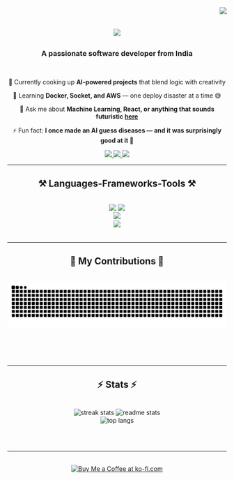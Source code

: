 <img align="right" src="https://visitor-badge.laobi.icu/badge?page_id=ved0104.ved0104" />

<h1 align="center">
    <img src="https://readme-typing-svg.herokuapp.com/?font=Righteous&size=35&center=true&vCenter=true&width=500&height=70&duration=4000&lines=Hi+There!+👋;+I'm+Vedang+Dubey!;" />
</h1>

<h3 align="center">A passionate software developer from India</h3>

<br/>
<div align="center">

🚀 Currently cooking up **AI-powered projects** that blend logic with creativity  

🌱 Learning **Docker, Socket, and AWS** — one deploy disaster at a time 😅  

💬 Ask me about **Machine Learning, React, or anything that sounds futuristic [here](https://github.com/ved0104/ved0104/issues)**  

⚡ Fun fact: **I once made an AI guess diseases — and it was surprisingly good at it 👀**

</div>
 
<div align="center"> 
  <a href="mailto:dubeyved04@gmail.com">
    <img src="https://img.shields.io/badge/Gmail-333333?style=for-the-badge&logo=gmail&logoColor=red" />
  </a>
  <a href="https://linkedin.com/in/vedang-dubey-ai" target="_blank">
    <img src="https://img.shields.io/badge/LinkedIn-0077B5?style=for-the-badge&logo=linkedin&logoColor=white" target="_blank" />
  </a>
  <a href="https://ved0104.github.io" target="_blank">
  <img src="https://img.shields.io/badge/Portfolio-FF5722?style=for-the-badge&logo=google-chrome&logoColor=white" />
</a>
</div>

 <hr/>
 
<h2 align="center">⚒️ Languages-Frameworks-Tools ⚒️</h2>
<br/>
<div align="center">
    <img src="https://skillicons.dev/icons?i=anaconda,py,react,bootstrap,html,css,vscode,github,figma,tailwind,git,r,arduino,angular,tensorflow" />
    <img src="https://skillicons.dev/icons?i=nodejs,python,javascript,typescript,express,firebase,mongodb,c,cpp,java,nextjs,mysql,flask,aws" /><br>
    <img src="https://skillicons.dev/icons?i=babel,bash,bootstrap,cloudflare,debian,discord,django,docker,eclipse,express,fastapi,firebase,vscode,ubuntu" /><br>
    <img src="https://skillicons.dev/icons?i=gcp,github,idea,js,kali,latex,linux,nextjs,npm,obsidian,opencv,postman,redux,regex,threejs" /><br>
</div>

<br/>
<hr/>

<div align="center">
  <h2>🐍 My Contributions 🐍</h2>
  <br>
  <img alt="snake eating my contributions" src="https://raw.githubusercontent.com/ved0104/ved0104/output/github-contribution-grid-snake.svg" />
  
  <br/><br/><br/>
</div>

<hr/>

<h2 align="center">⚡ Stats ⚡</h2>
<br>
<div align=center>
  <img width=390 src="https://github-readme-streak-stats.demolab.com/?user=ved0104&count_private=true&theme=react&border_radius=10" alt="streak stats"/>
  <img width=390 src="https://github-readme-stats.vercel.app/api?username=salesp07&count_private=true&show_icons=true&theme=react&rank_icon=github&border_radius=10" alt="readme stats" />
  <br/>
  <img width=325 align="center" src="https://github-readme-stats.vercel.app/api/top-langs/?username=salesp07&hide=HTML&langs_count=8&layout=compact&theme=react&border_radius=10&size_weight=0.5&count_weight=0.5&exclude_repo=github-readme-stats" alt="top langs" />
</div>

<br/><br/>

<hr/>

<br/>

<div align="center">
<a href='https://ko-fi.com/V7V4RAK9C' target='_blank'><img height='64' style='border:0px;height:64px;' src='https://storage.ko-fi.com/cdn/kofi1.png?v=3' border='0' alt='Buy Me a Coffee at ko-fi.com' /></a>
</div>

<br/>
